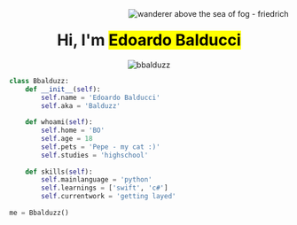 <img align="right" src='https://i.pinimg.com/564x/e5/5d/3a/e55d3a9b73c77abb04915bc0d942e02b.jpg' alt='wanderer above the sea of fog - friedrich'>

<h1 align="center">Hi, I'm <mark>Edoardo Balducci</mark></h1>
<!-- <h5 align="center"><a href="https://balduzz.pages.dev/">my portfolio</a></h5> -->
<p align="center"> <img src="https://komarev.com/ghpvc/?username=bbalduzz&label=Profile%20views&color=0e75b6&style=flat" alt="bbalduzz" /> </p>

```python
class Bbalduzz:
    def __init__(self):
        self.name = 'Edoardo Balducci'
        self.aka = 'Balduzz'
    
    def whoami(self):
        self.home = 'BO'
        self.age = 18
        self.pets = 'Pepe - my cat :)'
        self.studies = 'highschool'
    
    def skills(self):
        self.mainlanguage = 'python'
        self.learnings = ['swift', 'c#']
        self.currentwork = 'getting layed'
        
me = Bbalduzz()
```
